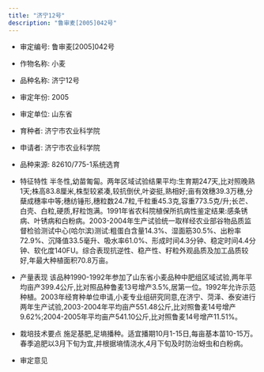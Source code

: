 ```yaml
---
title: "济宁12号"
description: "鲁审麦[2005]042号"
---
```

* 审定编号:  鲁审麦[2005]042号

*  作物名称:  小麦

*  品种名称:  济宁12号

*  审定年份:  2005

*  审定单位:  山东省

* 育种者:  济宁市农业科学院

*  申请者:  济宁市农业科学院

*  品种来源:  82610/775-1系统选育

*  特征特性
半冬性,幼苗匍匐。两年区域试验结果平均:生育期247天,比对照晚熟1天;株高83.8厘米,株型较紧凑,较抗倒伏,叶姿挺,熟相好;亩有效穗39.3万穗,分蘖成穗率中等;穗纺锤形,穗粒数24.7粒,千粒重45.3克,容重773.5克/升;长芒、白壳、白粒,硬质,籽粒饱满。1991年省农科院植保所抗病性鉴定结果:感条锈病、叶锈病和白粉病。2003-2004年生产试验统一取样经农业部谷物品质监督检验测试中心(哈尔滨)测试:粗蛋白含量14.3%、湿面筋30.5%、出粉率72.9%、沉降值33.5毫升、吸水率61.0%、形成时间4.3分钟、稳定时间4.4分钟、软化度140FU。综合表现抗逆性、稳产性、籽粒外观品质及加工品质较好,年最大种植面积70.8万亩。

*  产量表现
该品种1990-1992年参加了山东省小麦品种中肥组区域试验,两年平均亩产399.4公斤,比对照品种鲁麦13号增产3.5%,居第一位。1992年允许示范种植。2003年经育种单位申请,小麦专业组研究同意,在济宁、菏泽、泰安进行两年生产试验,2003-2004年平均亩产551.48公斤,比对照鲁麦14号增产9.62%;2004-2005年平均亩产541.10公斤,比对照鲁麦14号增产11.51%。

*  栽培技术要点
施足基肥,足墒播种。适宜播期10月1-15日,每亩基本苗10-15万。春季追肥以3月下旬为宜,并根据墒情浇水,4月下旬及时防治蚜虫和白粉病。

*  审定意见

